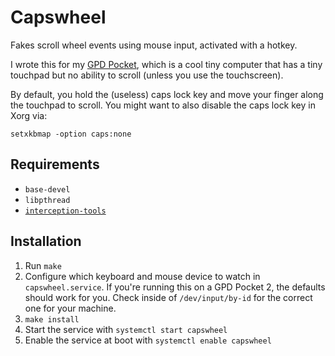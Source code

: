 # Capswheel
Fakes scroll wheel events using mouse input, activated with a hotkey.

I wrote this for my [GPD Pocket](https://gpd.hk/gpdpocket2), which is a cool tiny computer that has a tiny touchpad but no ability to scroll (unless you use the touchscreen).

By default, you hold the (useless) caps lock key and move your finger along the touchpad to scroll. You might want to also disable the caps lock key in Xorg via:
```
setxkbmap -option caps:none
```

## Requirements
- `base-devel`
- `libpthread`
- [`interception-tools`](https://gitlab.com/interception/linux/tools)

## Installation
1. Run `make`
2. Configure which keyboard and mouse device to watch in `capswheel.service`. If you're running this on a GPD Pocket 2, the defaults should work for you. Check inside of `/dev/input/by-id` for the correct one for your machine.
3. `make install`
4. Start the service with `systemctl start capswheel`
5. Enable the service at boot with `systemctl enable capswheel`

